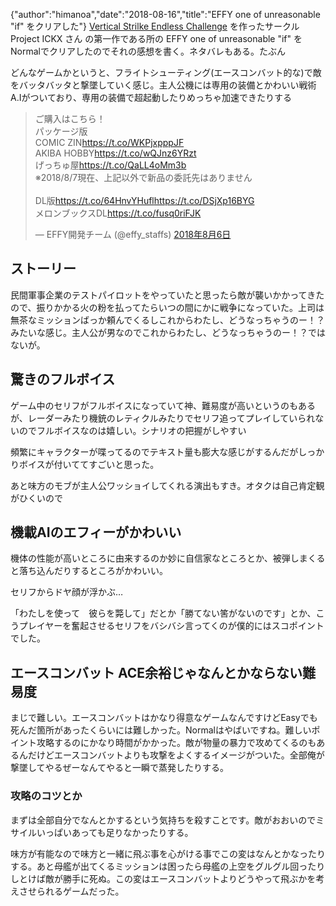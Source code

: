 {"author":"himanoa","date":"2018-08-16","title":"EFFY one of unreasonable \"if\" をクリアした"}
[Vertical Strilke Endless Challenge](https://store.steampowered.com/app/313390/Vertical_Strike_Endless_Challenge/) を作ったサークルProject ICKX さん の第一作である所の EFFY one of unreasonable "if" をNormalでクリアしたのでそれの感想を書く。ネタバレもある。たぶん

どんなゲームかというと、フライトシューティング(エースコンバット的な)で敵をバッタバッタと撃墜していく感じ。主人公機には専用の装備とかわいい戦術A.Iがついており、専用の装備で超起動したりめっちゃ加速できたりする

<blockquote class="twitter-tweet" data-lang="ja"><p lang="ja" dir="ltr">ご購入はこちら！<br>パッケージ版<br>COMIC ZIN<a href="https://t.co/WKPjxpppJF">https://t.co/WKPjxpppJF</a><br>AKIBA HOBBY<a href="https://t.co/wQJnz6YRzt">https://t.co/wQJnz6YRzt</a><br>げっちゅ屋<a href="https://t.co/QaLL4oMm3b">https://t.co/QaLL4oMm3b</a><br>※2018/8/7現在、上記以外で新品の委託先はありません<br><br>DL版<a href="https://t.co/64HnvYHufl">https://t.co/64HnvYHufl</a><a href="https://t.co/DSjXp16BYG">https://t.co/DSjXp16BYG</a><br>メロンブックスDL<a href="https://t.co/fusq0riFJK">https://t.co/fusq0riFJK</a></p>&mdash; EFFY開発チーム (@effy_staffs) <a href="https://twitter.com/effy_staffs/status/1026504675174936577?ref_src=twsrc%5Etfw">2018年8月6日</a></blockquote>

## ストーリー

民間軍事企業のテストパイロットをやっていたと思ったら敵が襲いかかってきたので、振りかかる火の粉を払ってたらいつの間にかに戦争になっていた。上司は無茶なミッションばっか頼んでくるしこれからわたし、どうなっちゃうのー！？みたいな感じ。主人公が男なのでこれからわたし、どうなっちゃうのー！？ではないが。

## 驚きのフルボイス

ゲーム中のセリフがフルボイスになっていて神、難易度が高いというのもあるが、レーダーみたり機銃のレティクルみたりでセリフ追ってプレイしていられないのでフルボイスなのは嬉しい。シナリオの把握がしやすい

頻繁にキャラクターが喋ってるのでテキスト量も膨大な感じがするんだがしっかりボイスが付いててすごいと思った。

あと味方のモブが主人公ワッショイしてくれる演出もすき。オタクは自己肯定観がひくいので

## 機載AIのエフィーがかわいい

機体の性能が高いところに由来するのか妙に自信家なところとか、被弾しまくると落ち込んだりするところがかわいい。

セリフからドヤ顔が浮かぶ…

「わたしを使って　彼らを斃して」だとか「勝てない筈がないのです」とか、こうプレイヤーを奮起させるセリフをバシバシ言ってくのが僕的にはスコポイントでした。

## エースコンバット ACE余裕じゃなんとかならない難易度

まじで難しい。エースコンバットはかなり得意なゲームなんですけどEasyでも死んだ箇所があったくらいには難しかった。Normalはやばいですね。難しいポイント攻略するのにかなり時間がかかった。敵が物量の暴力で攻めてくるのもあるんだけどエースコンバットよりも攻撃をよくするイメージがついた。全部俺が撃墜してやるぜーなんてやると一瞬で蒸発したりする。

### 攻略のコツとか

まずは全部自分でなんとかするという気持ちを殺すことです。敵がおおいのでミサイルいっぱいあっても足りなかったりする。

味方が有能なので味方と一緒に飛ぶ事を心がける事でこの変はなんとかなったりする。あと母艦が出てくるミッションは困ったら母艦の上空をグルグル回ったりしとけば敵が勝手に死ぬ。この変はエースコンバットよりどうやって飛ぶかを考えさせられるゲームだった。
